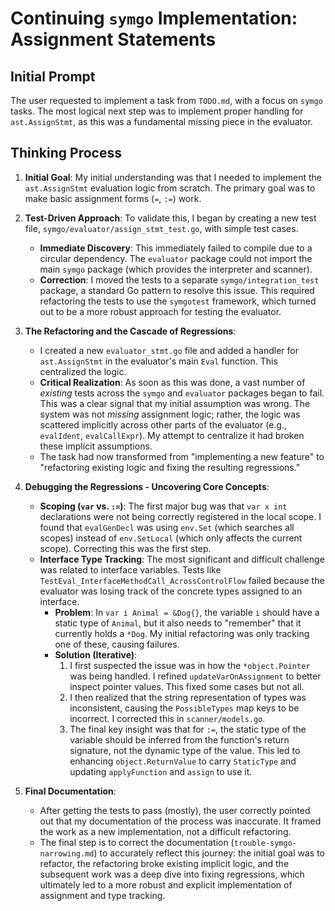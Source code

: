 # Continuing `symgo` Implementation: Assignment Statements

## Initial Prompt

The user requested to implement a task from `TODO.md`, with a focus on `symgo` tasks. The most logical next step was to implement proper handling for `ast.AssignStmt`, as this was a fundamental missing piece in the evaluator.

## Thinking Process

1.  **Initial Goal**: My initial understanding was that I needed to implement the `ast.AssignStmt` evaluation logic from scratch. The primary goal was to make basic assignment forms (`=`, `:=`) work.

2.  **Test-Driven Approach**: To validate this, I began by creating a new test file, `symgo/evaluator/assign_stmt_test.go`, with simple test cases.
    -   **Immediate Discovery**: This immediately failed to compile due to a circular dependency. The `evaluator` package could not import the main `symgo` package (which provides the interpreter and scanner).
    -   **Correction**: I moved the tests to a separate `symgo/integration_test` package, a standard Go pattern to resolve this issue. This required refactoring the tests to use the `symgotest` framework, which turned out to be a more robust approach for testing the evaluator.

3.  **The Refactoring and the Cascade of Regressions**:
    -   I created a new `evaluator_stmt.go` file and added a handler for `ast.AssignStmt` in the evaluator's main `Eval` function. This centralized the logic.
    -   **Critical Realization**: As soon as this was done, a vast number of *existing* tests across the `symgo` and `evaluator` packages began to fail. This was a clear signal that my initial assumption was wrong. The system was not *missing* assignment logic; rather, the logic was scattered implicitly across other parts of the evaluator (e.g., `evalIdent`, `evalCallExpr`). My attempt to centralize it had broken these implicit assumptions.
    -   The task had now transformed from "implementing a new feature" to "refactoring existing logic and fixing the resulting regressions."

4.  **Debugging the Regressions - Uncovering Core Concepts**:
    -   **Scoping (`var` vs. `:=`)**: The first major bug was that `var x int` declarations were not being correctly registered in the local scope. I found that `evalGenDecl` was using `env.Set` (which searches all scopes) instead of `env.SetLocal` (which only affects the current scope). Correcting this was the first step.
    -   **Interface Type Tracking**: The most significant and difficult challenge was related to interface variables. Tests like `TestEval_InterfaceMethodCall_AcrossControlFlow` failed because the evaluator was losing track of the concrete types assigned to an interface.
        -   **Problem**: In `var i Animal = &Dog{}`, the variable `i` should have a static type of `Animal`, but it also needs to "remember" that it currently holds a `*Dog`. My initial refactoring was only tracking one of these, causing failures.
        -   **Solution (Iterative)**:
            1.  I first suspected the issue was in how the `*object.Pointer` was being handled. I refined `updateVarOnAssignment` to better inspect pointer values. This fixed some cases but not all.
            2.  I then realized that the string representation of types was inconsistent, causing the `PossibleTypes` map keys to be incorrect. I corrected this in `scanner/models.go`.
            3.  The final key insight was that for `:=`, the static type of the variable should be inferred from the function's return signature, not the dynamic type of the value. This led to enhancing `object.ReturnValue` to carry `StaticType` and updating `applyFunction` and `assign` to use it.

5.  **Final Documentation**:
    -   After getting the tests to pass (mostly), the user correctly pointed out that my documentation of the process was inaccurate. It framed the work as a new implementation, not a difficult refactoring.
    -   The final step is to correct the documentation (`trouble-symgo-narrowing.md`) to accurately reflect this journey: the initial goal was to refactor, the refactoring broke existing implicit logic, and the subsequent work was a deep dive into fixing regressions, which ultimately led to a more robust and explicit implementation of assignment and type tracking.